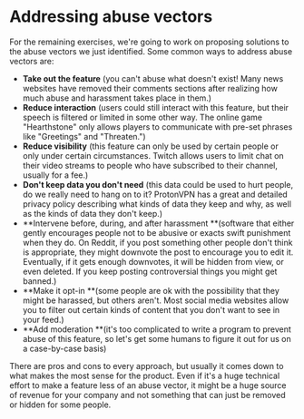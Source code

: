 # Addressing abuse vectors

For the remaining exercises, we're going to work on proposing solutions to the abuse vectors we just identified. Some common ways to address abuse vectors are:

* **Take out the feature** \(you can't abuse what doesn't exist! Many news websites have removed their comments sections after realizing how much abuse and harassment takes place in them.\)
* **Reduce interaction** \(users could still interact with this feature, but their speech is filtered or limited in some other way. The online game "Hearthstone" only allows players to communicate with pre-set phrases like "Greetings" and "Threaten."\)
* **Reduce visibility** \(this feature can only be used by certain people or only under certain circumstances. Twitch allows users to limit chat on their video streams to people who have subscribed to their channel, usually for a fee.\)
* **Don't keep data you don't need** \(this data could be used to hurt people, do we really need to hang on to it? ProtonVPN has a great and detailed privacy policy describing what kinds of data they keep and why, as well as the kinds of data they don't keep.\)
* **Intervene before, during, and after harassment **\(software that either gently encourages people not to be abusive or exacts swift punishment when they do. On Reddit, if you post something other people don't think is appropriate, they might downvote the post to encourage you to edit it. Eventually, if it gets enough downvotes, it will be hidden from view, or even deleted. If you keep posting controversial things you might get banned.\)
* **Make it opt-in **\(some people are ok with the possibility that they might be harassed, but others aren't. Most social media websites allow you to filter out certain kinds of content that you don't want to see in your feed.\)
* **Add moderation **\(it's too complicated to write a program to prevent abuse of this feature, so let's get some humans to figure it out for us on a case-by-case basis\)

There are pros and cons to every approach, but usually it comes down to what makes the most sense for the product. Even if it's a huge technical effort to make a feature less of an abuse vector, it might be a huge source of revenue for your company and not something that can just be removed or hidden for some people.

